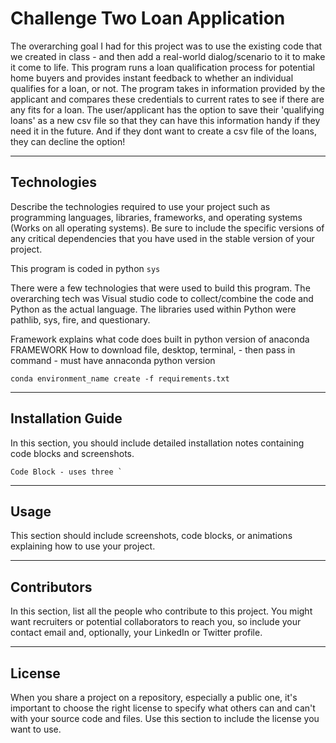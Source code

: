 # Challenge Two Loan Application

The overarching goal I had for this project was to use the existing code that we created in class - and then add a real-world dialog/scenario to it to make it come to life.  This program runs a loan qualification process for potential home buyers and provides instant feedback to whether an individual qualifies for a loan, or not.  The program takes in information provided by the applicant and compares these credentials to current rates to see if there are any fits for a loan.  The user/applicant has the option to save their 'qualifying loans' as a new csv file so that they can have this information handy if they need it in the future.  And if they dont want to create a csv file of the loans, they can decline the option!     

---

## Technologies

Describe the technologies required to use your project such as programming languages, libraries, frameworks, and operating systems (Works on all operating systems). Be sure to include the specific versions of any critical dependencies that you have used in the stable version of your project.

This program is coded in python
`sys`


There were a few technologies that were used to build this program.  The overarching tech was Visual studio code to collect/combine the code and Python as the actual language.  The libraries used within Python were pathlib, sys, fire, and questionary.  

Framework explains what code does built in python version of anaconda
FRAMEWORK How to download file, desktop, terminal, - then pass in command - must have annaconda python version

```
conda environment_name create -f requirements.txt
```

---

## Installation Guide

In this section, you should include detailed installation notes containing code blocks and screenshots.
```
Code Block - uses three `
```


---

## Usage

This section should include screenshots, code blocks, or animations explaining how to use your project.

---

## Contributors

In this section, list all the people who contribute to this project. You might want recruiters or potential collaborators to reach you, so include your contact email and, optionally, your LinkedIn or Twitter profile.

---

## License

When you share a project on a repository, especially a public one, it's important to choose the right license to specify what others can and can't with your source code and files. Use this section to include the license you want to use.


